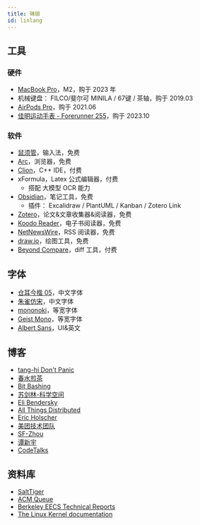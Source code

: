 ```yaml
---
title: 琳琅
id: linlang
---
```


## 工具

### 硬件

- [MacBook Pro](https://www.apple.com.cn/macbook-pro/)，M2，购于 2023 年
- 机械键盘： FILCO/斐尔可 MINILA / 67键 / 茶轴，购于 2019.03
- [AirPods Pro](https://www.apple.com.cn/airpods-pro/)，购于 2021.06
- [佳明运动手表 - Forerunner 255](https://www.garmin.com/en-US/p/780139/)，购于 2023.10

### 软件

- [鼠须管](https://github.com/rime/squirrel)，输入法，免费
- [Arc](https://arc.net/)，浏览器，免费
- [Clion](https://www.jetbrains.com/clion/)，C++ IDE，付费
- xFormula，Latex 公式编辑器，付费
  - 搭配 大模型 OCR 能力
- [Obsidian](https://obsidian.md/)，笔记工具，免费
  - 插件： Excalidraw / PlantUML / Kanban / Zotero Link
- [Zotero](https://www.zotero.org/)，论文&文章收集器&阅读器，免费
- [Koodo Reader](https://koodoreader.com/zh)，电子书阅读器，免费
- [NetNewsWire](https://netnewswire.com/)，RSS 阅读器，免费
- [draw.io](https://github.com/jgraph/drawio)，绘图工具，免费
- [Beyond Compare](https://www.scootersoftware.com/)，diff 工具，付费

## 字体

- [仓耳今楷 05](https://www.tsanger.cn/)，中文字体
- [朱雀仿宋](https://github.com/TrionesType/zhuque)，中文字体
- [mononoki](https://madmalik.github.io/mononoki/)，等宽字体
- [Geist Mono](https://fonts.google.com/specimen/Geist+Mono)，等宽字体
- [Albert Sans](https://fonts.google.com/specimen/Albert+Sans)，UI&英文

## 博客

- [tang-hi Don't Panic](https://tangdh.life/)
- [春水煎茶](https://writings.sh/)
- [Bit Bashing](https://bitbashing.io/)
- [苏剑林-科学空间](https://kexue.fm/)
- [Eli Bendersky](http://eli.thegreenplace.net/)
- [All Things Distributed](http://www.allthingsdistributed.com/)
- [Eric Holscher](http://ericholscher.com/)
- [美团技术团队](http://tech.meituan.com/)
- [SF-Zhou](https://sf-zhou.github.io/)
- [谭新宇](https://tanxinyu.work/)
- [CodeTalks](https://blog.howardlau.me/)

## 资料库

- [SaltTiger](http://www.salttiger.com/)
- [ACM Queue](https://queue.acm.org/index.cfm)
- [Berkeley EECS Technical Reports](https://www2.eecs.berkeley.edu/Pubs/TechRpts/)
- [The Linux Kernel documentation](https://www.kernel.org/doc/html/latest/index.html)